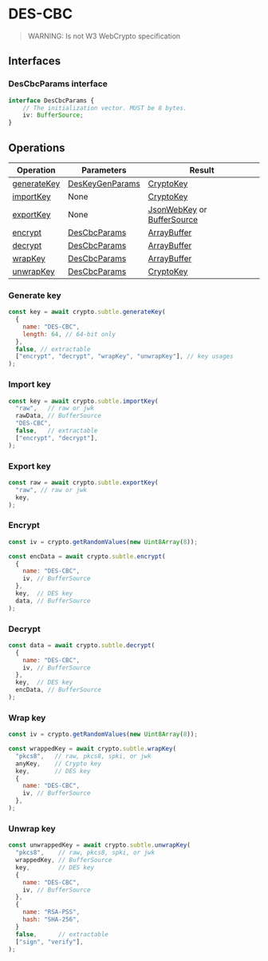 # DES-CBC

> WARNING: Is not W3 WebCrypto specification

## Interfaces

### DesCbcParams interface

```ts
interface DesCbcParams {
    // The initialization vector. MUST be 8 bytes.
    iv: BufferSource;
}
```

## Operations

| Operation | Parameters | Result |
|-----------|------------|--------|
| [generateKey](#generate-key) | [DesKeyGenParams](DES.md#DesKeyGenParams-interface) | [CryptoKey](https://www.w3.org/TR/WebCryptoAPI/#dfn-CryptoKey) |
| [importKey](#import-key) | None | [CryptoKey](https://www.w3.org/TR/WebCryptoAPI/#dfn-CryptoKey) |
| [exportKey](#export-key) | None | [JsonWebKey](https://www.w3.org/TR/WebCryptoAPI/#JsonWebKey-dictionary) or [BufferSource](https://heycam.github.io/webidl/#common-BufferSource) |
| [encrypt](#encrypt) | [DesCbcParams](#DesCbcParams-interface) | [ArrayBuffer](https://www.w3.org/TR/WebCryptoAPI/#dfn-ArrayBuffer) |
| [decrypt](#decrypt) | [DesCbcParams](#DesCbcParams-interface) | [ArrayBuffer](https://www.w3.org/TR/WebCryptoAPI/#dfn-ArrayBuffer) |
| [wrapKey](#wrap-key) | [DesCbcParams](#DesCbcParams-interface) | [ArrayBuffer](https://www.w3.org/TR/WebCryptoAPI/#dfn-ArrayBuffer) |
| [unwrapKey](#unwrap-key) | [DesCbcParams](#DesCbcParams-interface) | [CryptoKey](https://www.w3.org/TR/WebCryptoAPI/#dfn-CryptoKey) |

### Generate key
```js
const key = await crypto.subtle.generateKey(
  {
    name: "DES-CBC",
    length: 64, // 64-bit only
  },
  false, // extractable
  ["encrypt", "decrypt", "wrapKey", "unwrapKey"], // key usages
);
```

### Import key
```js
const key = await crypto.subtle.importKey(
  "raw",   // raw or jwk
  rawData, // BufferSource
  "DES-CBC",
  false,   // extractable
  ["encrypt", "decrypt"],
);
```

### Export key
```js
const raw = await crypto.subtle.exportKey(
  "raw", // raw or jwk
  key,
);
```

### Encrypt

```js
const iv = crypto.getRandomValues(new Uint8Array(8));

const encData = await crypto.subtle.encrypt(
  {
    name: "DES-CBC",
    iv, // BufferSource
  },
  key,  // DES key
  data, // BufferSource
);
```

### Decrypt
```js
const data = await crypto.subtle.decrypt(
  {
    name: "DES-CBC",
    iv, // BufferSource
  },
  key,  // DES key
  encData, // BufferSource
);
```

### Wrap key
```js
const iv = crypto.getRandomValues(new Uint8Array(8));

const wrappedKey = await crypto.subtle.wrapKey(
  "pkcs8",   // raw, pkcs8, spki, or jwk
  anyKey,    // Crypto key
  key,       // DES key
  {
    name: "DES-CBC",
    iv, // BufferSource
  },
);
```

### Unwrap key
```js
const unwrappedKey = await crypto.subtle.unwrapKey(
  "pkcs8",    // raw, pkcs8, spki, or jwk
  wrappedKey, // BufferSource
  key,        // DES key
  {
    name: "DES-CBC",
    iv, // BufferSource
  },
  {
    name: "RSA-PSS",
    hash: "SHA-256",
  }
  false,      // extractable
  ["sign", "verify"],
);
```

